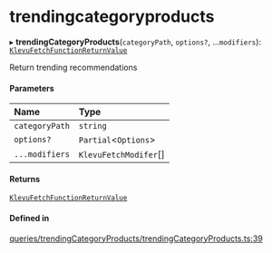 # trendingcategoryproducts
      
▸ **trendingCategoryProducts**(`categoryPath`, `options?`, ...`modifiers`): [`KlevuFetchFunctionReturnValue`](klevufetchfunctionreturnvalue.md)

Return trending recommendations

#### Parameters

| Name | Type |
| :------ | :------ |
| `categoryPath` | `string` |
| `options?` | `Partial`<`Options`\> |
| `...modifiers` | `KlevuFetchModifer`[] |

#### Returns

[`KlevuFetchFunctionReturnValue`](klevufetchfunctionreturnvalue.md)

#### Defined in

[queries/trendingCategoryProducts/trendingCategoryProducts.ts:39](https://github.com/klevultd/frontend-sdk/blob/58d63d7/packages/klevu-core/src/queries/trendingCategoryProducts/trendingCategoryProducts.ts#L39)

